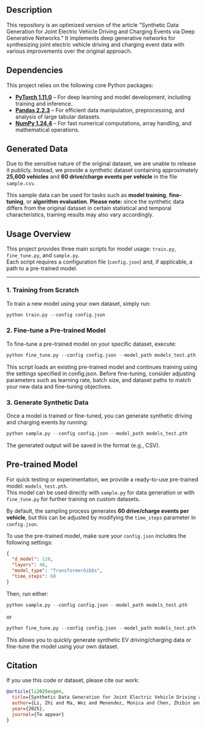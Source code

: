 
## Description
This repository is an optimized version of the article "Synthetic Data Generation for Joint Electric Vehicle Driving and Charging Events via Deep Generative Networks." It implements deep generative networks for synthesizing joint electric vehicle driving and charging event data with various improvements over the original approach.

## Dependencies

This project relies on the following core Python packages:

- **[PyTorch 1.11.0](https://pytorch.org/)** – For deep learning and model development, including training and inference.
- **[Pandas 2.2.3](https://pandas.pydata.org/)** – For efficient data manipulation, preprocessing, and analysis of large tabular datasets.
- **[NumPy 1.24.4](https://numpy.org/)** – For fast numerical computations, array handling, and mathematical operations.


## Generated Data

Due to the sensitive nature of the original dataset, we are unable to release it publicly.  Instead, we provide a synthetic dataset containing approximately **25,600 vehicles** and **60 drive/charge events per vehicle** in the file `sample.csv`.

This sample data can be used for tasks such as **model training**, **fine-tuning**, or **algorithm evaluation**. **Please note:** since the synthetic data differs from the original dataset in certain statistical and temporal characteristics, training results may also vary accordingly.

## Usage Overview

This project provides three main scripts for model usage: `train.py`, `fine_tune.py`, and `sample.py`.  
Each script requires a configuration file (`config.json`) and, if applicable, a path to a pre-trained model.


---

### 1. Training from Scratch
To train a new model using your own dataset, simply run:

```python
python train.py --config config.json
```


### 2. Fine-tune a Pre-trained Model
To fine-tune a pre-trained model on your specific dataset, execute:

```python
python fine_tune.py --config config.json --model_path models_test.pth
```
This script loads an existing pre-trained model and continues training using the settings specified in config.json.
Before fine-tuning, consider adjusting parameters such as learning rate, batch size, and dataset paths to match your new data and fine-tuning objectives.


### 3. Generate Synthetic Data
Once a model is trained or fine-tuned, you can generate synthetic driving and charging events by running:

```python
python sample.py --config config.json --model_path models_test.pth
```
The generated output will be saved in the format (e.g., CSV).


## Pre-trained Model

For quick testing or experimentation, we provide a ready-to-use pre-trained model: `models_test.pth`.  
This model can be used directly with `sample.py` for data generation or with `fine_tune.py` for further training on custom datasets.

By default, the sampling process generates **60 drive/charge events per vehicle**, but this can be adjusted by modifying the `time_steps` parameter in `config.json`.

To use the pre-trained model, make sure your `config.json` includes the following settings:

```json
{
  "d_model": 128,
  "layers": 48,
  "model_type": "TransformerGibbs",
  "time_steps": 60
}
```
Then, run either:

```python
python sample.py --config config.json --model_path models_test.pth
```
or
```python
python fine_tune.py --config config.json --model_path models_test.pth
```
This allows you to quickly generate synthetic EV driving/charging data or fine-tune the model using your own dataset.


## Citation
If you use this code or dataset, please cite our work:

```bibtex
@article{li2025evgen,
  title={Synthetic Data Generation for Joint Electric Vehicle Driving and Charging Events via Deep Generative Networks},
  author={Li, Zhi and Ma, Wei and Menendez, Monica and Chen, Zhibin and Zhong, Minghui},
  year={2025},
  journal={To appear}
}

